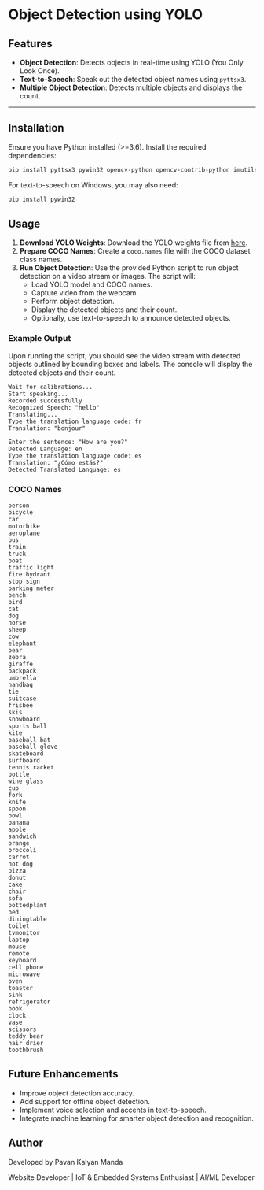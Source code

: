 # Object Detection using YOLO

## Features
- **Object Detection**: Detects objects in real-time using YOLO (You Only Look Once).
- **Text-to-Speech**: Speak out the detected object names using `pyttsx3`.
- **Multiple Object Detection**: Detects multiple objects and displays the count.

---

## Installation

Ensure you have Python installed (>=3.6). Install the required dependencies:

```sh
pip install pyttsx3 pywin32 opencv-python opencv-contrib-python imutils numpy
```

For text-to-speech on Windows, you may also need:

```sh
pip install pywin32
```

## Usage

1. **Download YOLO Weights**: Download the YOLO weights file from [here](https://pjreddie.com/media/files/yolov3.weights).
2. **Prepare COCO Names**: Create a `coco.names` file with the COCO dataset class names.
3. **Run Object Detection**: Use the provided Python script to run object detection on a video stream or images. The script will:
    - Load YOLO model and COCO names.
    - Capture video from the webcam.
    - Perform object detection.
    - Display the detected objects and their count.
    - Optionally, use text-to-speech to announce detected objects.

### Example Output

Upon running the script, you should see the video stream with detected objects outlined by bounding boxes and labels. The console will display the detected objects and their count.

```plaintext
Wait for calibrations...
Start speaking...
Recorded successfully
Recognized Speech: "hello"
Translating...
Type the translation language code: fr
Translation: "bonjour"
```

```plaintext
Enter the sentence: "How are you?"
Detected Language: en
Type the translation language code: es
Translation: "¿Cómo estás?"
Detected Translated Language: es
```

### COCO Names

```plaintext
person
bicycle
car
motorbike
aeroplane
bus
train
truck
boat
traffic light
fire hydrant
stop sign
parking meter
bench
bird
cat
dog
horse
sheep
cow
elephant
bear
zebra
giraffe
backpack
umbrella
handbag
tie
suitcase
frisbee
skis
snowboard
sports ball
kite
baseball bat
baseball glove
skateboard
surfboard
tennis racket
bottle
wine glass
cup
fork
knife
spoon
bowl
banana
apple
sandwich
orange
broccoli
carrot
hot dog
pizza
donut
cake
chair
sofa
pottedplant
bed
diningtable
toilet
tvmonitor
laptop
mouse
remote
keyboard
cell phone
microwave
oven
toaster
sink
refrigerator
book
clock
vase
scissors
teddy bear
hair drier
toothbrush
```

## Future Enhancements

- Improve object detection accuracy.
- Add support for offline object detection.
- Implement voice selection and accents in text-to-speech.
- Integrate machine learning for smarter object detection and recognition.

## Author

Developed by Pavan Kalyan Manda

Website Developer | IoT & Embedded Systems Enthusiast | AI/ML Developer
